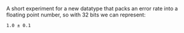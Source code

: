 A short experiment for a new datatype that packs an error rate into a floating
point number, so with 32 bits we can represent:

	1.0 ± 0.1
